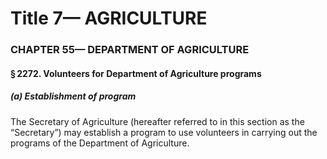 
# Title 7— AGRICULTURE
### CHAPTER 55— DEPARTMENT OF AGRICULTURE
#### § 2272. Volunteers for Department of Agriculture programs
##### (a) Establishment of program

The Secretary of Agriculture (hereafter referred to in this section as the “Secretary”) may establish a program to use volunteers in carrying out the programs of the Department of Agriculture.
